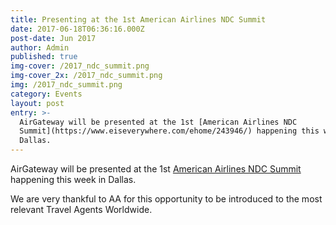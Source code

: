 ```yaml
---
title: Presenting at the 1st American Airlines NDC Summit
date: 2017-06-18T06:36:16.000Z
post-date: Jun 2017
author: Admin
published: true
img-cover: /2017_ndc_summit.png
img-cover_2x: /2017_ndc_summit.png
img: /2017_ndc_summit.png
category: Events
layout: post
entry: >-
  AirGateway will be presented at the 1st [American Airlines NDC
  Summit](https://www.eiseverywhere.com/ehome/243946/) happening this week in
  Dallas.
---
```

AirGateway will be presented at the 1st [American Airlines NDC Summit](https://www.eiseverywhere.com/ehome/243946/) happening this week in Dallas.



We are very thankful to AA for this opportunity to be introduced to the most relevant  Travel Agents Worldwide.
